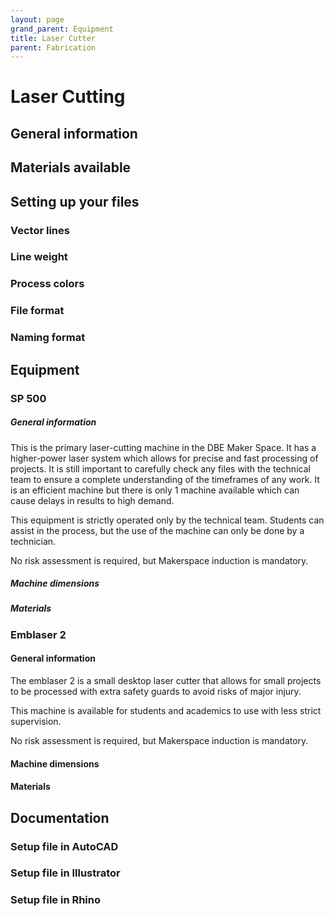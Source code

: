 ```yaml
---
layout: page
grand_parent: Equipment
title: Laser Cutter
parent: Fabrication
---
```


# Laser Cutting

## General information

## Materials available

## Setting up your files

### Vector lines

### Line weight

### Process colors

### File format

### Naming format

## Equipment

### SP 500

##### General information

This is the primary laser-cutting machine in the DBE Maker Space. It has
a higher-power laser system which allows for precise and fast processing of
projects. It is still important to carefully check any files with the technical
team to ensure a complete understanding of the timeframes of any work. It is an
efficient machine but there is only 1 machine available which can cause delays
in results to high demand.&#x20;

This equipment is strictly operated only by the technical team. Students
can assist in the process, but the use of the machine can only be done by a
technician.&#x20;

No risk assessment is required, but Makerspace induction is mandatory.

##### Machine dimensions

##### Materials

### Emblaser 2

#### General information

The emblaser 2 is a small desktop laser cutter that allows for small
projects to be processed with extra safety guards to avoid risks of major
injury.&#x20;

This machine is available for students and academics to use with less
strict supervision.

No risk assessment is required, but Makerspace induction is mandatory.

#### Machine dimensions



#### Materials

## Documentation

### Setup file in AutoCAD

### Setup file in Illustrator

### Setup file in Rhino







